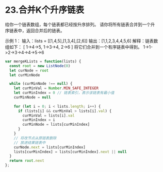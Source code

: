 # 23.合并K个升序链表
给你一个链表数组，每个链表都已经按升序排列。
请你将所有链表合并到一个升序链表中，返回合并后的链表。

示例 1：
输入：lists = [[1,4,5],[1,3,4],[2,6]]
输出：[1,1,2,3,4,4,5,6]
解释：链表数组如下：
[
  1->4->5,
  1->3->4,
  2->6
]
将它们合并到一个有序链表中得到。
1->1->2->3->4->4->5->6

```js
var mergeKLists = function(lists) {
  const root = new ListNode(0)
  let curNode = root
  let curMinNode

  while (curMinNode !== null) {
    let curMinVal = Number.MIN_SAFE_INTEGER
    let curMinIndex = 0 // 链表索引，表示该链表有最小值
    curMinNode = null
    
    for (let i = 0; i < lists.length; i++) {
      if (lists[i] && curMinVal > lists[i].val) {
        curMinVal = lists[i].val
        curMinIndex = i
        curMinNode = lists[curMinIndex]
      }
    }
    // 将改节点从原链表删除
    // 放进结果链表中
    curNode.next = lists[curMinIndex]
    lists[curMinIndex] = lists[curMinIndex].next || null
  }
  return root.next
};
```